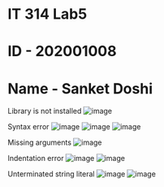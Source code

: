 # IT 314 Lab5
# ID - 202001008
# Name - Sanket Doshi

Library is not installed
![image](https://user-images.githubusercontent.com/74952781/225270602-40a1130e-b697-400d-842a-4c5e2faed900.png)

Syntax error
![image](https://user-images.githubusercontent.com/74952781/225270871-cd35240b-df2d-4722-b231-459215385ff6.png)
![image](https://user-images.githubusercontent.com/74952781/225271022-3485b211-8af6-4f21-98c5-08c2f6ad5b66.png)
![image](https://user-images.githubusercontent.com/74952781/225273054-e68d26da-74e7-4758-9955-998abdd57bfd.png)


Missing arguments
![image](https://user-images.githubusercontent.com/74952781/225272141-608a837c-1f2b-43c2-89d3-a3aac460dcb3.png)

Indentation error
![image](https://user-images.githubusercontent.com/74952781/225272628-8c5f3d51-6abb-4b02-9451-e78a1a934e18.png)
![image](https://user-images.githubusercontent.com/74952781/225272911-b1a64b3b-ae1e-4e7f-9838-02b497e9c73c.png)

Unterminated string literal
![image](https://user-images.githubusercontent.com/74952781/225274276-e451fba8-b2f0-47ff-a1f1-c38e881c1678.png)
![image](https://user-images.githubusercontent.com/74952781/225274468-6ff54f26-6e10-4de1-ae0c-57182412b51e.png)
